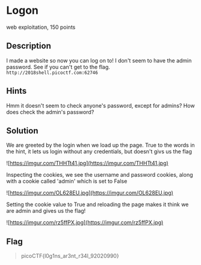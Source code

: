 # Logon 
 web exploitation, 150 points

## Description
  I made a website so now you can log on to! I don't seem to have the admin password. See if you can't get to the flag. `http://2018shell.picoctf.com:62746`

## Hints
 Hmm it doesn't seem to check anyone's password, except for admins? 
 How does check the admin's password? 

## Solution
 We are greeted by the login when we load up the page. True to the words in the hint, it lets us login without any credentials, but doesn't givs us the flag
 
 ![https://imgur.com/THHTt41.jpg](https://imgur.com/THHTt41.jpg)

 Inspecting the cookies, we see the username and password cookies, along with a cookie called 'admin' which is set to False
 
 ![https://imgur.com/OL628EU.jpg](https://imgur.com/OL628EU.jpg)

 Setting the cookie value to True and reloading the page makes it think we are admin and gives us the flag!
 
 ![https://imgur.com/rz5ffPX.jpg](https://imgur.com/rz5ffPX.jpg)


## Flag
>picoCTF{l0g1ns_ar3nt_r34l_92020990}

